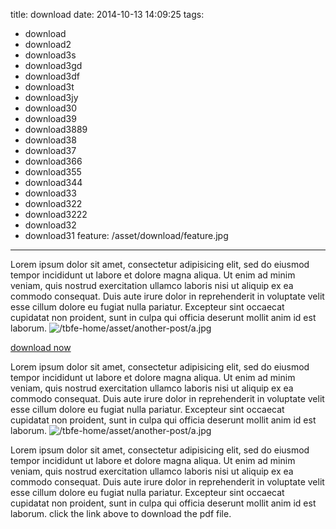 title: download
date: 2014-10-13 14:09:25
tags: 
- download
- download2
- download3s
- download3gd
- download3df
- download3t
- download3jy
- download30
- download39
- download3889
- download38
- download37
- download366
- download355
- download344
- download33
- download322
- download3222
- download32
- download31
feature: /asset/download/feature.jpg
---
Lorem ipsum dolor sit amet, consectetur adipisicing elit, sed do eiusmod tempor incididunt ut labore et dolore magna aliqua. Ut enim ad minim veniam, quis nostrud exercitation ullamco laboris nisi ut aliquip ex ea commodo consequat. Duis aute irure dolor in reprehenderit in voluptate velit esse cillum dolore eu fugiat nulla pariatur. Excepteur sint occaecat cupidatat non proident, sunt in culpa qui officia deserunt mollit anim id est laborum.
![/tbfe-home/asset/another-post/a.jpg](/tbfe-home/asset/another-post/a.jpg)

[download now](/tbfe-home/asset/download/foo.pdf)
<!-- more -->
Lorem ipsum dolor sit amet, consectetur adipisicing elit, sed do eiusmod tempor incididunt ut labore et dolore magna aliqua. Ut enim ad minim veniam, quis nostrud exercitation ullamco laboris nisi ut aliquip ex ea commodo consequat. Duis aute irure dolor in reprehenderit in voluptate velit esse cillum dolore eu fugiat nulla pariatur. Excepteur sint occaecat cupidatat non proident, sunt in culpa qui officia deserunt mollit anim id est laborum.
![/tbfe-home/asset/another-post/a.jpg](/tbfe-home/asset/another-post/a.jpg)

Lorem ipsum dolor sit amet, consectetur adipisicing elit, sed do eiusmod tempor incididunt ut labore et dolore magna aliqua. Ut enim ad minim veniam, quis nostrud exercitation ullamco laboris nisi ut aliquip ex ea commodo consequat. Duis aute irure dolor in reprehenderit in voluptate velit esse cillum dolore eu fugiat nulla pariatur. Excepteur sint occaecat cupidatat non proident, sunt in culpa qui officia deserunt mollit anim id est laborum.
click the link above to download the pdf file.